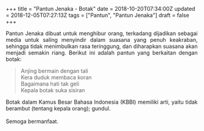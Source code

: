 +++
title = "Pantun Jenaka - Botak"
date = 2018-10-20T07:34:00Z
updated = 2018-12-05T07:27:13Z
tags = ["Pantun", "Pantun Jenaka"]
draft = false
+++

<div dir="ltr" style="text-align: left;" trbidi="on"><div style="text-align: justify;">Pantun Jenaka dibuat untuk menghibur orang, terkadang dijadikan sebagai media untuk saling menyindir dalam suasana yang penuh keakraban, sehingga tidak menimbulkan rasa teringgung, dan diharapkan suasana akan menjadi semakin riang. Berikut ini adalah pantun yang berkaitan dengan botak:</div><blockquote class="tr_bq">Anjing bermain dengan tali<br />Kera duduk membaca koran<br />Bagaimana hati tak geli<br />Kepala botak suka sisiran</blockquote><div style="text-align: justify;">Botak dalam Kamus Besar Bahasa Indonesia (KBBI) memiliki arti, yaitu tidak berambut (tentang kepala orang); gundul.</div><div style="text-align: justify;"><br /></div><div style="text-align: justify;">Semoga bermanfaat.</div></div>
